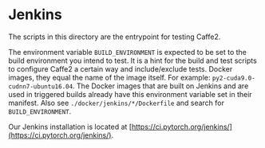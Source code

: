 # Jenkins

The scripts in this directory are the entrypoint for testing Caffe2.

The environment variable `BUILD_ENVIRONMENT` is expected to be set to the build environment you intend to test. It is a hint for the build and test scripts to configure Caffe2 a certain way and include/exclude tests. Docker images, they equal the name of the image itself. For example: `py2-cuda9.0-cudnn7-ubuntu16.04`. The Docker images that are built on Jenkins and are used in triggered builds already have this environment variable set in their manifest. Also see `./docker/jenkins/*/Dockerfile` and search for `BUILD_ENVIRONMENT`.

Our Jenkins installation is located at [https://ci.pytorch.org/jenkins/](https://ci.pytorch.org/jenkins/).

